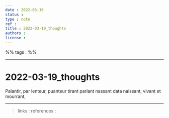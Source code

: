 ```yaml
---
date : 2022-03-19
status : 
type : note
ref : 
title : 2022-03-19_thoughts
authors : 
license : 
---
```


%% tags : %% 

---

2022-03-19_thoughts
===

Palantir, par lenteur, puanteur tirant parlant nassant data naissant, vivant et mourrant,


---
> links : 
> references : 